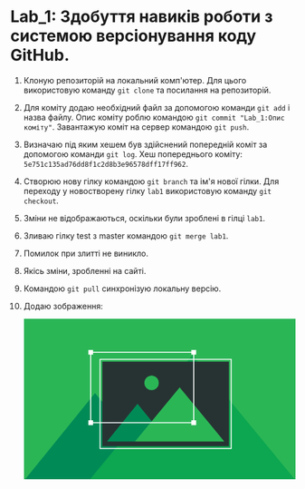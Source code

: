 # Lab_1: Здобуття навиків роботи з системою версіонування коду GitHub.

1. Клоную репозиторій на локальний комп'ютер. Для цього використовую команду `git clone` та посилання на репозиторій.
2. Для коміту додаю необхідний файл за допомогою команди `git add` i назва файлу. Опис коміту роблю командою `git commit "Lab_1:Опис коміту"`. Завантажую коміт на сервер командою `git push`.
3. Визначаю під яким хешем був здійснений попередній коміт за допомогою команди `git log`. Хеш попереднього коміту: `5e751c135ad76dd8f1c2d8b3e96578dff17ff962`.
4. Створюю нову гілку командою `git branch` та ім'я нової гілки. Для переходу у новостворену гілку `lab1` використовую команду `git checkout`.
5. Зміни не відображаються, оскільки були зроблені в гілці `lab1`.
6. Зливаю гілку test з master командою `git merge lab1`.
7. Помилок при злитті не виникло.
8. Якісь зміни, зробленні на сайті.
9. Командою `git pull` синхронізую локальну версію.
10. Додаю зображення:

    ![image](image.png)
